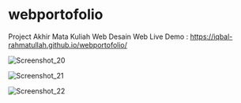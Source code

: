 # webportofolio
Project Akhir Mata Kuliah Web Desain Web
Live Demo : https://iqbal-rahmatullah.github.io/webportofolio/


![Screenshot_20](https://user-images.githubusercontent.com/64290660/206398915-926fd586-48f0-481b-baf3-3267c699e051.png)

![Screenshot_21](https://user-images.githubusercontent.com/64290660/206398935-91b66ec3-1ea7-4d0a-a21d-9c239cdd3fce.png)

![Screenshot_22](https://user-images.githubusercontent.com/64290660/206398956-da356808-2e73-4d82-ba98-8328bf497ecd.png)
